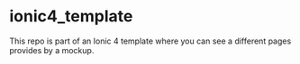 # ionic4_template

This repo is part of an Ionic 4 template where you can see a different pages provides by a mockup.